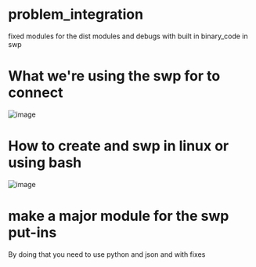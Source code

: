 # problem_integration
fixed modules for the dist modules and debugs with built in binary_code in swp

# What we're using the swp for to connect
![image](https://github.com/1proprogrammerchant/problem_integration/assets/126305902/e31a1875-1606-4af5-833e-a1c1937bfe4b)
# How to create and swp in linux or using bash
![image](https://github.com/1proprogrammerchant/problem_integration/assets/126305902/1e05b917-8c44-4c30-9bb8-2eb70447a7a6)

# make a major module for the swp put-ins 
By doing that you need to use python and json and with fixes

